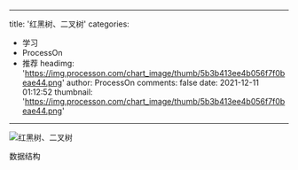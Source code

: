 
---
title: '红黑树、二叉树'
categories: 
 - 学习
 - ProcessOn
 - 推荐
headimg: 'https://img.processon.com/chart_image/thumb/5b3b413ee4b056f7f0beae44.png'
author: ProcessOn
comments: false
date: 2021-12-11 01:12:52
thumbnail: 'https://img.processon.com/chart_image/thumb/5b3b413ee4b056f7f0beae44.png'
---

<div>   
<img class="thumb" alt="红黑树、二叉树" src="https://img.processon.com/chart_image/thumb/5b3b413ee4b056f7f0beae44.png" referrerpolicy="no-referrer">
<p>数据结构</p>  
</div>
            